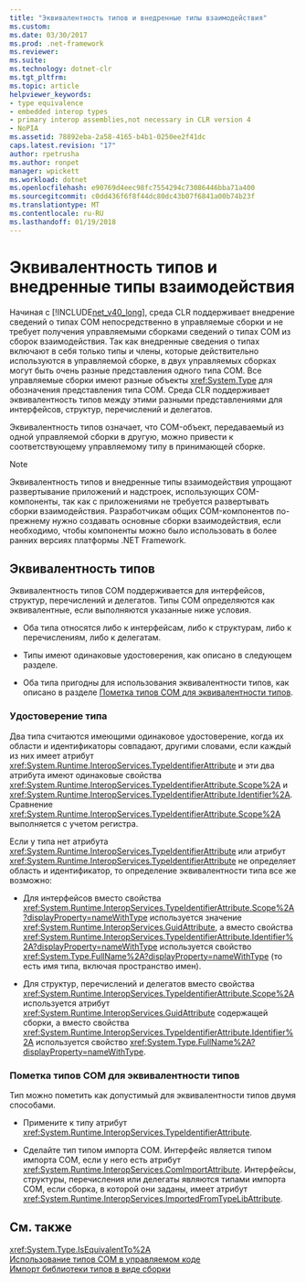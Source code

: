 ```yaml
---
title: "Эквивалентность типов и внедренные типы взаимодействия"
ms.custom: 
ms.date: 03/30/2017
ms.prod: .net-framework
ms.reviewer: 
ms.suite: 
ms.technology: dotnet-clr
ms.tgt_pltfrm: 
ms.topic: article
helpviewer_keywords:
- type equivalence
- embedded interop types
- primary interop assemblies,not necessary in CLR version 4
- NoPIA
ms.assetid: 78892eba-2a58-4165-b4b1-0250ee2f41dc
caps.latest.revision: "17"
author: rpetrusha
ms.author: ronpet
manager: wpickett
ms.workload: dotnet
ms.openlocfilehash: e90769d4eec98fc7554294c73086446bba71a400
ms.sourcegitcommit: c0dd436f6f8f44dc80dc43b07f6841a00b74b23f
ms.translationtype: MT
ms.contentlocale: ru-RU
ms.lasthandoff: 01/19/2018
---
```

# <a name="type-equivalence-and-embedded-interop-types"></a>Эквивалентность типов и внедренные типы взаимодействия
Начиная с [!INCLUDE[net_v40_long](../../../includes/net-v40-long-md.md)], среда CLR поддерживает внедрение сведений о типах COM непосредственно в управляемые сборки и не требует получения управляемыми сборками сведений о типах COM из сборок взаимодействия. Так как внедренные сведения о типах включают в себя только типы и члены, которые действительно используются в управляемой сборке, в двух управляемых сборках могут быть очень разные представления одного типа COM. Все управляемые сборки имеют разные объекты <xref:System.Type> для обозначения представления типа COM. Среда CLR поддерживает эквивалентность типов между этими разными представлениями для интерфейсов, структур, перечислений и делегатов.  
  
 Эквивалентность типов означает, что COM-объект, передаваемый из одной управляемой сборки в другую, можно привести к соответствующему управляемому типу в принимающей сборке.  
  
> [!NOTE]
>  Эквивалентность типов и внедренные типы взаимодействия упрощают развертывание приложений и надстроек, использующих COM-компоненты, так как с приложениями не требуется развертывать сборки взаимодействия. Разработчикам общих COM-компонентов по-прежнему нужно создавать основные сборки взаимодействия, если необходимо, чтобы компоненты можно было использовать в более ранних версиях платформы .NET Framework.  
  
## <a name="type-equivalence"></a>Эквивалентность типов  
 Эквивалентность типов COM поддерживается для интерфейсов, структур, перечислений и делегатов. Типы COM определяются как эквивалентные, если выполняются указанные ниже условия.  
  
-   Оба типа относятся либо к интерфейсам, либо к структурам, либо к перечислениям, либо к делегатам.  
  
-   Типы имеют одинаковые удостоверения, как описано в следующем разделе.  
  
-   Оба типа пригодны для использования эквивалентности типов, как описано в разделе [Пометка типов COM для эквивалентности типов](#type_equiv).  
  
### <a name="type-identity"></a>Удостоверение типа  
 Два типа считаются имеющими одинаковое удостоверение, когда их области и идентификаторы совпадают, другими словами, если каждый из них имеет атрибут <xref:System.Runtime.InteropServices.TypeIdentifierAttribute> и эти два атрибута имеют одинаковые свойства <xref:System.Runtime.InteropServices.TypeIdentifierAttribute.Scope%2A> и <xref:System.Runtime.InteropServices.TypeIdentifierAttribute.Identifier%2A>. Сравнение <xref:System.Runtime.InteropServices.TypeIdentifierAttribute.Scope%2A> выполняется с учетом регистра.  
  
 Если у типа нет атрибута <xref:System.Runtime.InteropServices.TypeIdentifierAttribute> или атрибут <xref:System.Runtime.InteropServices.TypeIdentifierAttribute> не определяет область и идентификатор, то определение эквивалентности типа все же возможно:  
  
-   Для интерфейсов вместо свойства <xref:System.Runtime.InteropServices.TypeIdentifierAttribute.Scope%2A?displayProperty=nameWithType> используется значение <xref:System.Runtime.InteropServices.GuidAttribute>, а вместо свойства <xref:System.Runtime.InteropServices.TypeIdentifierAttribute.Identifier%2A?displayProperty=nameWithType> используется свойство <xref:System.Type.FullName%2A?displayProperty=nameWithType> (то есть имя типа, включая пространство имен).  
  
-   Для структур, перечислений и делегатов вместо свойства <xref:System.Runtime.InteropServices.TypeIdentifierAttribute.Scope%2A> используется атрибут <xref:System.Runtime.InteropServices.GuidAttribute> содержащей сборки, а вместо свойства <xref:System.Runtime.InteropServices.TypeIdentifierAttribute.Identifier%2A> используется свойство <xref:System.Type.FullName%2A?displayProperty=nameWithType>.  
  
<a name="type_equiv"></a>   
### <a name="marking-com-types-for-type-equivalence"></a>Пометка типов COM для эквивалентности типов  
 Тип можно пометить как допустимый для эквивалентности типов двумя способами.  
  
-   Примените к типу атрибут <xref:System.Runtime.InteropServices.TypeIdentifierAttribute>.  
  
-   Сделайте тип типом импорта COM. Интерфейс является типом импорта COM, если у него есть атрибут <xref:System.Runtime.InteropServices.ComImportAttribute>. Интерфейсы, структуры, перечисления или делегаты являются типами импорта COM, если сборка, в которой они заданы, имеет атрибут <xref:System.Runtime.InteropServices.ImportedFromTypeLibAttribute>.  
  
## <a name="see-also"></a>См. также  
 <xref:System.Type.IsEquivalentTo%2A>  
 [Использование типов COM в управляемом коде](http://msdn.microsoft.com/library/1a95a8ca-c8b8-4464-90b0-5ee1a1135b66)  
 [Импорт библиотеки типов в виде сборки](../../../docs/framework/interop/importing-a-type-library-as-an-assembly.md)
